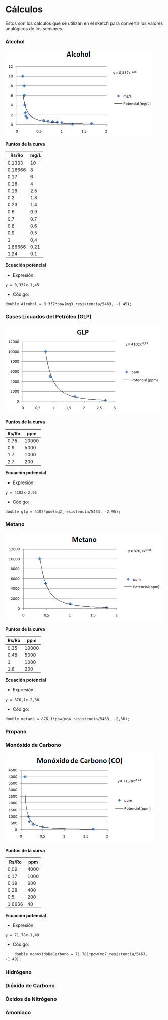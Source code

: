 # Cálculos

Estos son los calculos que se utilizan en el sketch para convertir los valores analógicos de los sensores.


### Alcohol

![Alcohol](alcohol.png)

**Puntos de la curva**

Rs/Ro | mg/L
------------ | -------------
0.1333 | 10
0.16666 | 8
0.17 | 6
0.18 | 4
0.19 | 2.5
0.2 | 1.8
0.23 | 1.4
0.6 | 0.9
0.7 | 0.7
0.8 | 0.6
0.9 | 0.5
1 | 0,4
1.66666 | 0.21
1.24 | 0.1

**Ecuación potencial**

- Expresión:
```
y = 0,337x-1,45 
```
- Código:
```arduino
double Alcohol = 0.337*pow(mq3_resistencia/5463, -1.45);
```


### Gases Licuados del Petróleo (GLP)

![GLP](glp.png)

**Puntos de la curva**

Rs/Ro | ppm
------------ | -------------
0.75 | 10000
0.9 | 5000
1.7 | 1000
2.7 | 200


**Ecuación potencial**

- Expresión:
```
y = 4102x-2,95 
```
- Código:
```arduino
double glp = 4102*pow(mq2_resistencia/5463, -2,95);
```


### Metano

![Metano](metano.png)

**Puntos de la curva**

Rs/Ro | ppm
------------ | -------------
0.35 | 10000
0.48 | 5000
1 | 1000
1.8 | 200


**Ecuación potencial**

- Expresión:
```
y = 876,1x-2,36
```
- Código:
```arduino
double metano = 876,1*pow(mq4_resistencia/5463, -2,36);
```

### Propano

### Monóxido de Carbono

![monoxido](monoxido.png)

**Puntos de la curva**

Rs/Ro | ppm
------------ | -------------
0,09 | 4000
0,17 | 1000
0,19 | 600
0,28 | 400
0,5 | 200
1,6666 | 40


**Ecuación potencial**

- Expresión:
```
y = 71,78x-1,49 
```
- Código:
```arduino
	double monoxidoDeCarbono = 71.781*pow(mq7_resistencia/5463, -1.49);
```
  

### Hidrógeno

### Dióxido de Carbono

### Óxidos de Nitrógeno

### Amoniaco
